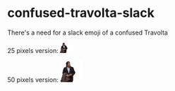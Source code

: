 # confused-travolta-slack
There's a need for a slack emoji of a confused Travolta

25 pixels version:
![confused-travolta-25](https://raw.githubusercontent.com/paucc/confused-travolta-slack/master/confused-travolta-emoji-25.gif)

50 pixels version:
![confused-travolta-50](https://raw.githubusercontent.com/paucc/confused-travolta-slack/master/confused-travolta-50.gif)